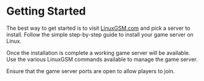 # Getting Started

The best way to get started is to visit [LinuxGSM.com](http://linuxgsm.com/servers) and pick a server to install. Follow the simple step-by-step guide to install your game server on Linux.

Once the installation is complete a working game server will be available. Use the various LinuxGSM commands available to manage the game server.

Ensure that the game server ports are open to allow players to join.

